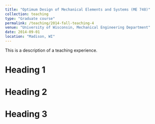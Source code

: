```yaml
---
title: "Optimum Design of Mechanical Elements and Systems (ME 748)"
collection: teaching
type: "Graduate course"
permalink: /teaching/2014-fall-teaching-4
venue: "University of Wisconsin, Mechanical Engineering Department"
date: 2014-09-01
location: "Madison, WI"
---
```


This is a description of a teaching experience.

Heading 1
======

Heading 2
======

Heading 3
======
